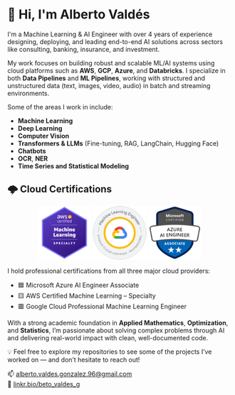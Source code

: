 # 👋 Hi, I'm Alberto Valdés

I'm a Machine Learning & AI Engineer with over 4 years of experience designing, deploying, and leading end-to-end AI solutions across sectors like consulting, banking, insurance, and investment.

My work focuses on building robust and scalable ML/AI systems using cloud platforms such as **AWS**, **GCP**, **Azure**, and **Databricks**. I specialize in both **Data Pipelines** and **ML Pipelines**, working with structured and unstructured data (text, images, video, audio) in batch and streaming environments.

Some of the areas I work in include:

- **Machine Learning**
- **Deep Learning**
- **Computer Vision**
- **Transformers & LLMs** (Fine-tuning, RAG, LangChain, Hugging Face)
- **Chatbots**
- **OCR**, **NER** 
- **Time Series and Statistical Modeling**

## 🌩️ Cloud Certifications

<p align="center">
  <img src="images/AWS_C.png" alt="AWS" width="120"/>
  <img src="images/GCP_C.png" alt="GCP" width="120"/>
  <img src="images/Azure_C_2.png" alt="Azure" width="120"/>
</p>

I hold professional certifications from all three major cloud providers:

- 🟦 Microsoft Azure AI Engineer Associate  
- 🟨 AWS Certified Machine Learning – Specialty  
- 🟥 Google Cloud Professional Machine Learning Engineer  

With a strong academic foundation in **Applied Mathematics**, **Optimization**, and **Statistics**, I’m passionate about solving complex problems through AI and delivering real-world impact with clean, well-documented code.

💡 Feel free to explore my repositories to see some of the projects I’ve worked on — and don’t hesitate to reach out!

📫 alberto.valdes.gonzalez.96@gmail.com  
🔗 [linkr.bio/beto_valdes_g](https://linkr.bio/beto_valdes_g)


